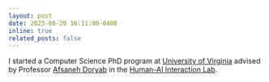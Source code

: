 ```yaml
---
layout: post
date: 2023-08-20 16:11:00-0400
inline: true
related_posts: false
---
```


I started a Computer Science PhD program at [University of Virginia](https://www.virginia.edu/) advised by Professor [Afsaneh Doryab](https://www.afsanehdoryab.com/) in the [Human-AI Interaction Lab](https://hai-lab-uva.github.io/).

